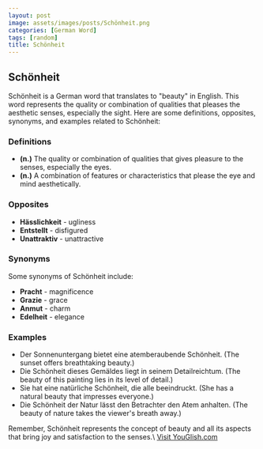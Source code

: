 ```yaml
---
layout: post
image: assets/images/posts/Schönheit.png
categories: [German Word]
tags: [random]
title: Schönheit
---
```


## Schönheit

Schönheit is a German word that translates to "beauty" in English. This word represents the quality or combination of qualities that pleases the aesthetic senses, especially the sight. Here are some definitions, opposites, synonyms, and examples related to Schönheit:

### Definitions
- **(n.)** The quality or combination of qualities that gives pleasure to the senses, especially the eyes.
- **(n.)** A combination of features or characteristics that please the eye and mind aesthetically.

### Opposites
- **Hässlichkeit** - ugliness
- **Entstellt** - disfigured
- **Unattraktiv** - unattractive

### Synonyms
Some synonyms of Schönheit include:
- **Pracht** - magnificence
- **Grazie** - grace
- **Anmut** - charm
- **Edelheit** - elegance

### Examples
- Der Sonnenuntergang bietet eine atemberaubende Schönheit. (The sunset offers breathtaking beauty.)
- Die Schönheit dieses Gemäldes liegt in seinem Detailreichtum. (The beauty of this painting lies in its level of detail.)
- Sie hat eine natürliche Schönheit, die alle beeindruckt. (She has a natural beauty that impresses everyone.)
- Die Schönheit der Natur lässt den Betrachter den Atem anhalten. (The beauty of nature takes the viewer's breath away.)

Remember, Schönheit represents the concept of beauty and all its aspects that bring joy and satisfaction to the senses.\ <a id="yg-widget-0" class="youglish-widget" data-query="Schönheit" data-lang="german" data-components="8412" data-auto-start="0" data-bkg-color="theme_light" data-title="How%20to%20pronounce%20Schönheit%20in%20German"  rel="nofollow" href="https://youglish.com">Visit YouGlish.com</a><script async src="https://youglish.com/public/emb/widget.js" charset="utf-8"></script>